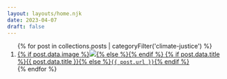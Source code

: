 ```yaml
---
layout: layouts/home.njk
date: 2023-04-07
draft: false
---
```

<ol reversed class="postlist grid grid-col-2" style="counter-reset: start-from {{ (postslistCounter or postslist.length) + 1 }}">
{% for post in collections.posts | categoryFilter('climate-justice') %}
	<li class="postlist-item{% if post.url == url %} postlist-item-active{% endif %}">
		<a href="{{ post.url }}" class="postlist-link relative">
		{% if post.data.image %}<img src="{{ post.data.image }}" />{% else %}{% endif %}
		<span class="absolute bottom-0 h-24 inset-x-0 backdrop-blur-xl p-2 text-center text-white flex flex-column items-center">
		{% if post.data.title %}{{ post.data.title }}{% else %}<code>{{ post.url }}</code>{% endif %}
		<span>
		</a>
	</li>
{% endfor %}
</ol>
